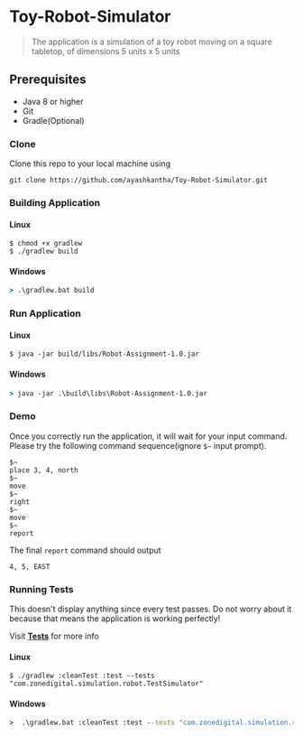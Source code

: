 # Toy-Robot-Simulator

> The application is a simulation of a toy robot moving on a square tabletop, of
  dimensions 5 units x 5 units

## Prerequisites

- Java 8 or higher
- Git
- Gradle(Optional)

### Clone

Clone this repo to your local machine using
```shell
git clone https://github.com/ayashkantha/Toy-Robot-Simulator.git
```

### Building Application

#### Linux
```shell
$ chmod +x gradlew
$ ./gradlew build
```

#### Windows
```cmd
> .\gradlew.bat build
```

### Run Application

#### Linux
```shell
$ java -jar build/libs/Robot-Assignment-1.0.jar
```

#### Windows
```cmd
> java -jar .\build\libs\Robot-Assignment-1.0.jar
```

### Demo

Once you correctly run the application, it will wait for your
 input command. Please try the following command sequence(ignore `$~` input prompt). 

```shell
$~
place 3, 4, north
$~
move
$~
right
$~
move
$~
report
```

The final `report` command should output 

`4, 5, EAST`

### Running Tests

This doesn't display anything since every test passes. Do not worry
about it because that means the application is working perfectly!

Visit <a href="https://github.com/ayashkantha/Toy-Robot-Simulator/blob/master/src/test/java/com/zonedigital/simulation/robot/TestSimulator.java" target="_blank">**Tests**</a> for more info

#### Linux
```shell
$ ./gradlew :cleanTest :test --tests "com.zonedigital.simulation.robot.TestSimulator"
```

#### Windows
```cmd
>  .\gradlew.bat :cleanTest :test --tests "com.zonedigital.simulation.robot.TestSimulator"
```
